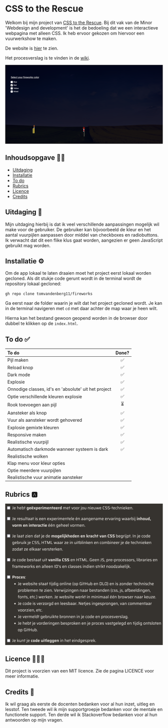 # CSS to the Rescue

Welkom bij mijn project van [CSS to the Rescue](https://github.com/cmda-minor-web/css-to-the-rescue-2122 "Google's Homepage"). Bij dit vak van de Minor 'Webdesign and development' is het de bedoeling dat we een interactieve webpagina met alleen CSS. Ik heb ervoor gekozen om hiervoor een vuurwerkshow te maken.

De website is [hier](https://tomvandenberg11.github.io/fireworks/ "Google's Homepage") te zien.

Het procesverslag is te vinden in de [wiki](https://github.com/Tomvandenberg11/fireworks/wiki "Google's Homepage").

![Screenshot](images/screenshot.png)

## Inhoudsopgave ✍🏼

- [Uitdaging](https://github.com/Tomvandenberg11/rijksmuseum-app#uitdaging)
- [Installatie](https://github.com/Tomvandenberg11/rijksmuseum-app#installatie)
- [To do](https://github.com/Tomvandenberg11/rijksmuseum-app#to-do)
- [Rubrics](https://github.com/Tomvandenberg11/rijksmuseum-app#rubrics)
- [Licence](https://github.com/Tomvandenberg11/rijksmuseum-app#licence)
- [Credits](https://github.com/Tomvandenberg11/rijksmuseum-app#credits)

## Uitdaging 🥵️
Mijn uitdaging hierbij is dat ik veel verschillende aanpassingen mogelijk wil make voor de gebruiker. De gebruiker kan bijvoorbeeld de kleur en het aantal vuurpijlen aanpassen door middel van checkboxes en radiobuttons. Ik verwacht dat dit een flike klus gaat worden, aangezien er geen JavaScript gebruikt mag worden.

## Installatie ⚙️

Om de app lokaal te laten draaien moet het project eerst lokaal worden gecloned.
Als dit stukje code gerunt wordt in de terminal wordt de repository lokaal gecloned:

`gh repo clone tomvandenberg11/fireworks`

Ga eerst naar de folder waarin je wilt dat het project gecloned wordt. Je kan in de terminal navigeren met `cd` met daar achter de map waar je heen wilt.

Hierna kan het bestand gewoon geopend worden in de browser door dubbel te klikken op de `index.html`.

## To do ✅

| To do                                                 | Done? |
|:------------------------------------------------------|:-----:|
| Pijl maken                                            |   ✅   |
| Reload knop                                           |   ✅   |
| Dark mode                                             |   ✅   |
| Explosie                                              |   ✅   |
| Onnodige classes, id's en  'absolute' uit het project |   ✅   |
| Optie verschillende kleuren explosie                  |   ✅   |
| Rook toevoegen aan pijl                               |   ⏳   |
| Aansteker als knop                                    |   ✅   |
| Vuur als aansteker wordt gehovered                    |   ✅   |
| Explosie gemixte kleuren                              |   ✅   |
| Responsive maken                                      |   ✅   |
| Realistische vuurpijl                                 |   ✅   |
| Automatisch darkmode wanneer systeem is dark          |   ✅   |
| Realistische wolken                                   |       |
| Klap menu voor kleur opties                           |       |
| Optie meerdere vuurpijlen                             |       |
| Realistische vuur animatie aansteker                  |       |

## Rubrics 🅰️

![Rubrics](images/rubrics.png)

## Licence 👨🏻‍⚖️

Dit project is voorzien van een MIT licence. Zie de pagina LICENCE voor meer informatie.

## Credits 📣

Ik wil graag als eerste de docenten bedanken voor al hun inzet, uitleg en lesstof. Ten tweede wil ik mijn supportgroepje bedanken voor de mentale en functionele support. Ten derde wil ik Stackoverflow bedanken voor al hun antwoorden op mijn vragen.
